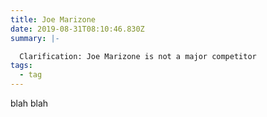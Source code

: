 ```yaml
---
title: Joe Marizone
date: 2019-08-31T08:10:46.830Z
summary: |-

  Clarification: Joe Marizone is not a major competitor
tags:
  - tag
---
```

blah blah
